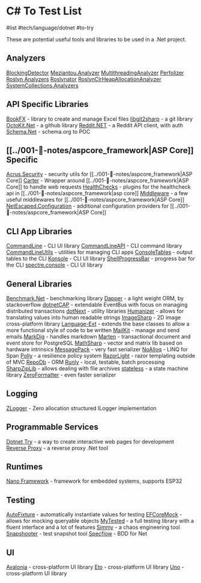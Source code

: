 # C# To Test List
#list #tech/language/dotnet #to-try

These are potential useful tools and libraries to be used in a .Net project.

## Analyzers
[BlockingDetector](https://github.com/benaadams/Ben.BlockingDetector)
[Meziantou.Analyzer](https://github.com/meziantou/Meziantou.Analyzer)
[MultithreadingAnalyzer](https://github.com/smartanalyzers/MultithreadingAnalyzer)
[Perfolizer](https://github.com/AndreyAkinshin/perfolizer)
[Roslyn Analyzers](https://github.com/dotnet/roslyn-analyzers)
[Roslynator](https://github.com/JosefPihrt/Roslynator)
[RoslynClrHeapAllocationAnalyzer](https://github.com/Microsoft/RoslynClrHeapAllocationAnalyzer)
[SystemCollections.Analyzers](https://github.com/hypertherm/DotNet.SystemCollections.Analyzers)

## API Specific Libraries
[BookFX](https://github.com/bookfx/bookfx) - library to create and manage Excel files
[libgit2sharp](https://github.com/libgit2/libgit2sharp) - a git library
[OctoKit.Net](https://github.com/octokit/octokit.net) - a github library
[Reddit.NET](https://github.com/sirkris/Reddit.NET) - a Reddit API client, with auth
[Schema.Net](https://github.com/RehanSaeed/Schema.NET) - schema.org to POC

## [[../001-📓-notes/aspcore_framework|ASP Core]] Specific
[Acrus.Security](https://security.arcus-azure.net) - security utils for [[../001-📓-notes/aspcore_framework|ASP Core]]
[Carter](https://github.com/CarterCommunity/Carter) - Wrapper around [[../001-📓-notes/aspcore_framework|ASP Core]] to handle web requests
[HealthChecks](https://github.com/Xabaril/AspNetCore.Diagnostics.HealthChecks) - plugins for the healthcheck api in [[../001-📓-notes/aspcore_framework|asp core]]
[Middleware](https://github.com/khellang/Middleware) - a few useful middlewares for [[../001-📓-notes/aspcore_framework|ASP Core]]
[NetEscaped.Configuration](https://github.com/andrewlock/NetEscapades.Configuration) - additional configuration providers for [[../001-📓-notes/aspcore_framework|ASP Core]]

## CLI App Libraries 
[CommandLine](https://github.com/commandlineparser/commandline) - CLI UI library
[CommandLineAPI](https://github.com/dotnet/command-line-api) - CLI command library
[CommandLineUtils](https://github.com/natemcmaster/CommandLineUtils) - utilities for managing CLI apps
[ConsoleTables](https://github.com/khalidabuhakmeh/ConsoleTables) - output tables to the CLI
[Konsole](https://github.com/goblinfactory/konsole) - CLI UI library
[ShellProgressBar](https://github.com/Mpdreamz/shellprogressbar) - progress bar for the CLI
[spectre.console](https://github.com/spectresystems/spectre.console) - CLI UI library

## General Libraries 
[Benchmark.Net](https://github.com/dotnet/BenchmarkDotNet) - benchmarking library
[Dapper](https://github.com/StackExchange/Dapper) - a light weight ORM, by stackoverflow
[dotnetCAP](https://github.com/dotnetcore/CAP/) - extendable EventBus with focus on managing distributed transactions
[dotNext](https://github.com/sakno/dotNext) - utility libraries
[Humanizer](https://github.com/Humanizr/Humanizer) - allows for translating values into human readable strings
[ImageSharp](https://github.com/SixLabors/ImageSharp) - 2D image cross-platform library
[Language-Ext](https://github.com/louthy/language-ext/) - extends the base classes to allow a more functional style of code to be written
[MailKit](https://github.com/jstedfast/MailKit) - manage and send emails
[MarkDig](https://github.com/lunet-io/markdig) - handles markdown 
[Marten](https://martendb.io) - transactional document and event store for PostgreSQL
[MathSharp](https://github.com/john-h-k/MathSharp) - vector and matrix lib based on hardware intrinsics
[MessagePack](https://github.com/neuecc/MessagePack-CSharp) - very fast serializer 
[NoAlloq](https://github.com/VictorNicollet/NoAlloq) - LINQ for Span
[Polly](https://github.com/App-vNext/Polly) - a resilience policy system 
[RazorLight](https://github.com/toddams/RazorLight) - razor templating outside of MVC
[RepoDb](https://github.com/mikependon/RepoDb) - ORM
[Runly](https://github.com/runlyio/core-dotnet) - local, testable, batch processing
[SharpZipLib](https://github.com/icsharpcode/SharpZipLib) - allows dealing with file archives
[stateless](https://github.com/dotnet-state-machine/stateless) - a state machine library
[ZeroFormatter](https://github.com/neuecc/ZeroFormatter) - even faster serializer 

## Logging 
[ZLogger](https://github.com/Cysharp/ZLogger/) - Zero allocation structured  ILogger implementation

## Programmable Services
[Dotnet Try](https://github.com/dotnet/try) - a way to create interactive web pages for development
[Reverse Proxy](https://github.com/microsoft/reverse-proxy) - a reverse proxy .Net tool

## Runtimes
[Nano Framework](https://www.nanoframework.net) - framework for embedded systems, supports ESP32

## Testing
[AutoFixture](https://github.com/AutoFixture/AutoFixture) - automatically instantiate values for testing 
[EFCoreMock](https://github.com/huysentruitw/entity-framework-core3-mock) - allows for mocking queryable objects
[MyTested](https://github.com/ivaylokenov/MyTested.AspNetCore.Mvc) - a full testing library with a fluent interface and a lot of features
[Simmy](https://github.com/Polly-Contrib/Simmy) - a chaos engineering tool
[Snapshooter](https://github.com/SwissLife-OSS/snapshooter) - test snapshot tool
[Specflow](https://specflow.org) - BDD for Net

## UI
[Avalonia](https://github.com/AvaloniaUI/Avalonia) - cross-platform UI library
[Eto](https://github.com/picoe/Eto) - cross-platform UI library
[Uno](https://platform.uno) - cross-platform UI library
